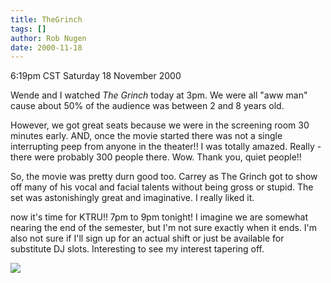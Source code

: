 ```yaml
---
title: TheGrinch
tags: []
author: Rob Nugen
date: 2000-11-18
---
```


<title>The Grinch</title>
<p class=date>6:19pm CST Saturday 18 November 2000

<p>Wende and I watched <em>The Grinch</em> today at 3pm.  We were all
"aww man" cause about 50% of the audience was between 2 and 8 years
old.

<p>However, we got great seats because we were in the screening room
30 minutes early.  AND, once the movie started there was not a single
interrupting peep from anyone in the theater!!  I was totally amazed.
Really - there were probably 300 people there.  Wow.  Thank you, quiet
people!!

<p>So, the movie was pretty durn good too.  Carrey as The Grinch got
to show off many of his vocal and facial talents without being gross
or stupid.  The set was astonishingly great and imaginative.  I really
liked it.

<p>now it's time for KTRU!!  7pm to 9pm tonight!  I imagine we are
somewhat nearing the end of the semester, but I'm not sure exactly
when it ends.  I'm also not sure if I'll sign up for an actual shift
or just be available for substitute DJ slots.  Interesting to see my
interest tapering off.

<p><img src='/images/rob/wL-ROB.gif'>

